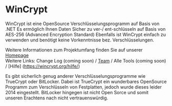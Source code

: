 # WinCrypt

WinCrypt ist eine OpenSource Verschlüsselungsprogramm auf Basis von .NET 
Es ermöglich Ihnen Daten Sicher zu ver-/ ent-schlüsseln auf Basis von AES-256 (Advanced Encryption Standard)
Ebenfalls ist WinCrypt einfach zu verwenden und benötigt keine Vorkenntnisse bez. Verschlüsselungen.

Weitere Informationen zum Projektumfang finden Sie auf unserer [Homepage](https:\\wincrypt.org)   
Weitere Links: Change Log (coming soon) / [Team](https://wincrypt.org/team/) / Alle Tools (coming soon) / [Hilfe] (https://wincrypt.org/hilfe/) 

Es gibt sicherlich genug anderer Verschlüsselungsprogramme wie TrueCrypt oder BitLocker.
Dabei ist TrueCrypt ein wunderbares OpenSource Programm zum Verschlüsseln von Festplatten, jedoch wurde dieses leider 2014 eingestellt. BitLocker hingegen ist nicht Open Sorce und somit unseren Erachtens nach nicht vertrauenswürdig.
